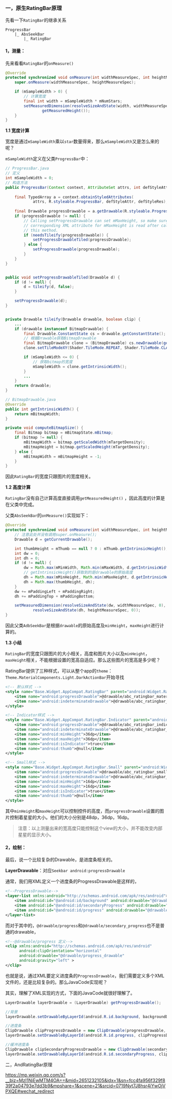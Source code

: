 ### 一，原生RatingBar原理

先看一下`RatingBar`的继承关系

```
ProgressBar
	|_ AbsSeekBar
		|_ RatingBar
```



#### 1，测量：

先来看看`RatingBar`的`onMeasure()`

```java
@Override
protected synchronized void onMeasure(int widthMeasureSpec, int heightMeasureSpec) {
    super.onMeasure(widthMeasureSpec, heightMeasureSpec);

    if (mSampleWidth > 0) {
        // 计算宽度
        final int width = mSampleWidth * mNumStars;
        setMeasuredDimension(resolveSizeAndState(width, widthMeasureSpec, 0),
                getMeasuredHeight());
    }
}
```
**1.1  宽度计算**

宽度是通过`mSampleWidth`乘以`star`数量得来，那么`mSampleWidth`又是怎么来的呢？

`mSampleWidth`定义在父类`ProgressBar`中：

```java
// ProgressBar.java
// 定义
int mSampleWidth = 0;
// 构造方法
public ProgressBar(Context context, AttributeSet attrs, int defStyleAttr, int defStyleRes) {
	
	final TypedArray a = context.obtainStyledAttributes(
			attrs, R.styleable.ProgressBar, defStyleAttr, defStyleRes);
	
	final Drawable progressDrawable = a.getDrawable(R.styleable.ProgressBar_progressDrawable);
	if (progressDrawable != null) {
		// Calling setProgressDrawable can set mMaxHeight, so make sure the
		// corresponding XML attribute for mMaxHeight is read after calling
		// this method.
		if (needsTileify(progressDrawable)) {
			setProgressDrawableTiled(progressDrawable);
		} else {
			setProgressDrawable(progressDrawable);
		}
	}
}


public void setProgressDrawableTiled(Drawable d) {
	if (d != null) {
		d = tileify(d, false);
	}

	setProgressDrawable(d);
}


private Drawable tileify(Drawable drawable, boolean clip) {
	...
	if (drawable instanceof BitmapDrawable) {
		final Drawable.ConstantState cs = drawable.getConstantState();
        // 根据Drawable获取BitmapDrawable
		final BitmapDrawable clone = (BitmapDrawable) cs.newDrawable(getResources());
		clone.setTileModeXY(Shader.TileMode.REPEAT, Shader.TileMode.CLAMP);

		if (mSampleWidth <= 0) {
            // 获取bitmap的宽度
			mSampleWidth = clone.getIntrinsicWidth();
		}
		...
	}
	return drawable;
}
```



```java
// BitmapDrawable.java
@Override
public int getIntrinsicWidth() {
	return mBitmapWidth;
}

private void computeBitmapSize() {
	final Bitmap bitmap = mBitmapState.mBitmap;
	if (bitmap != null) {
		mBitmapWidth = bitmap.getScaledWidth(mTargetDensity);
		mBitmapHeight = bitmap.getScaledHeight(mTargetDensity);
	} else {
		mBitmapWidth = mBitmapHeight = -1;
	}
}
```

因此`RatingBar`的宽度只跟图片的宽度相关。



**1.2  高度计算**

`RatingBar`没有自己计算高度直接调用`getMeasuredHeight()` ，因此高度的计算是在父类中完成。

父类`AbsSeekBar`的`onMeasure()`实现如下：

```java
@Override
protected synchronized void onMeasure(int widthMeasureSpec, int heightMeasureSpec) {
    // 注意此处并没有调用super.onMeasure();
	Drawable d = getCurrentDrawable();

	int thumbHeight = mThumb == null ? 0 : mThumb.getIntrinsicHeight();
	int dw = 0;
	int dh = 0;
	if (d != null) {
		dw = Math.max(mMinWidth, Math.min(mMaxWidth, d.getIntrinsicWidth()));
        // getIntrinsicHeight()获取到的是drawable的原始高度
		dh = Math.max(mMinHeight, Math.min(mMaxHeight, d.getIntrinsicHeight()));
		dh = Math.max(thumbHeight, dh);
	}
	dw += mPaddingLeft + mPaddingRight;
	dh += mPaddingTop + mPaddingBottom;

	setMeasuredDimension(resolveSizeAndState(dw, widthMeasureSpec, 0),
			resolveSizeAndState(dh, heightMeasureSpec, 0));
}
```

因此父类`AdbSeekBar`是根据`drawable`的原始高度及`minHeight`，`maxHeight`进行计算的。

**1.3  小结**

`RatingBar`的宽度只跟图片的大小相关，高度和图片大小以及`minHeight`，`maxHeight`相关，不能根据设置的宽高自适应。那么这些图片的宽高是多少呢？

RatingBar提供了三种样式，可以从整个app的`theme`：`Theme.MaterialComponents.Light.DarkActionBar`开始寻找

```xml
<!-- 默认样式 -->
<style name="Base.Widget.AppCompat.RatingBar" parent="android:Widget.RatingBar">
	<item name="android:progressDrawable">@drawable/abc_ratingbar_material</item>
	<item name="android:indeterminateDrawable">@drawable/abc_ratingbar_material</item>
</style>

<!-- Indicator样式 -->
<style name="Base.Widget.AppCompat.RatingBar.Indicator" parent="android:Widget.RatingBar">
	<item name="android:progressDrawable">@drawable/abc_ratingbar_indicator_material</item>
	<item name="android:indeterminateDrawable">@drawable/abc_ratingbar_indicator_material</item>
	<item name="android:minHeight">36dp</item>
	<item name="android:maxHeight">36dp</item>
	<item name="android:isIndicator">true</item>
	<item name="android:thumb">@null</item>
</style>

<!-- Small样式 -->
<style name="Base.Widget.AppCompat.RatingBar.Small" parent="android:Widget.RatingBar">
	<item name="android:progressDrawable">@drawable/abc_ratingbar_small_material</item>
	<item name="android:indeterminateDrawable">@drawable/abc_ratingbar_small_material</item>
	<item name="android:minHeight">16dp</item>
	<item name="android:maxHeight">16dp</item>
	<item name="android:isIndicator">true</item>
	<item name="android:thumb">@null</item>
</style>
```

其中`minHeight`和`maxHeight`可以控制控件的高度，而`progressDrawable`设置的图片控制着星星的大小。他们的大小分别是48dp，36dp，16dp。

> 注意：以上测量出来的宽高度只能控制这个view的大小，并不能改变内部星星的显示大小。

#### 2，绘制：







最后，说一个比较复杂的Drawable，是进度条相关的。

**LayerDrawable**：对应`Seekbar android:progressDrawable`

通常，我们用XML定义一个进度条的ProgressDrawable是这样的，

```xml
<!--ProgressDrawable-->
<layer-list xmlns:android="http://schemas.android.com/apk/res/android">
    <item android:id="@android:id/background" android:drawable="@drawable/background"/>
    <item android:id="@android:id/secondaryProgress" android:drawable="@drawable/secondary_progress"/>
    <item android:id="@android:id/progress" android:drawable="@drawable/progress"/>
</layer-list>
```

而对于其中的，`@drawable/progress`和`@drawable/secondary_progress`也不是普通的drawable，

```xml
<!--@drawable/progress 定义-->
<clip xmlns:android="http://schemas.android.com/apk/res/android"
      android:clipOrientation="horizontal"
      android:drawable="@drawable/progress_drawable"
      android:gravity="left" >
</clip>
```

也就是说，通过XML要定义进度条的`ProgressDrawable`，我们需要定义多个XML文件的，还是比较复杂的。那么JavaCode实现呢？

其实，理解了XML实现的方式，下面的JavaCode就很好理解了。

```java
LayerDrawable layerDrawable = (LayerDrawable) getProgressDrawable();

//背景
layerDrawable.setDrawableByLayerId(android.R.id.background, backgroundDrawable);

//进度条
ClipDrawable clipProgressDrawable = new ClipDrawable(progressDrawable, Gravity.LEFT, ClipDrawable.HORIZONTAL);
layerDrawable.setDrawableByLayerId(android.R.id.progress, clipProgressDrawable);

//缓冲进度条
ClipDrawable clipSecondaryProgressDrawable = new ClipDrawable(secondaryProgressDrawable, Gravity.LEFT, ClipDrawable.HORIZONTAL);
layerDrawable.setDrawableByLayerId(android.R.id.secondaryProgress, clipSecondaryProgressDrawable);
```



二，AndRatingBar原理















https://mp.weixin.qq.com/s?__biz=MzI1NjEwMTM4OA==&mid=2651232105&idx=1&sn=fcc4fa956f329f839f2a04793e7dd3b9&mpshare=1&scene=21&srcid=0719Nyt7J8hsr4iYwOjVPXQE#wechat_redirect